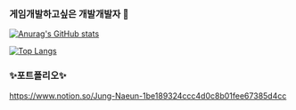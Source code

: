 ### 게임개발하고싶은 개발개발자 👋
[![Anurag's GitHub stats](https://github-readme-stats.vercel.app/api?username=naeun0203)](https://github.com/naeun0203)

[![Top Langs](https://github-readme-stats.vercel.app/api/top-langs/?username=naeun0203)](https://github.com/naeun0203)

### ✨포트폴리오✨
https://www.notion.so/Jung-Naeun-1be189324ccc4d0c8b01fee67385d4cc
<!--
**naeun0203/naeun0203** is a ✨ _special_ ✨ repository because its `README.md` (this file) appears on your GitHub profile.

Here are some ideas to get you started:

- 🔭 I’m currently working on ...
- 🌱 I’m currently learning ...
- 👯 I’m looking to collaborate on ...
- 🤔 I’m looking for help with ...
- 💬 Ask me about ...
- 📫 How to reach me: ...
- 😄 Pronouns: ...
- ⚡ Fun fact: ...
-->
